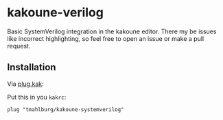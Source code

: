 # kakoune-verilog
Basic SystemVerilog integration in the kakoune editor. There my be issues like incorrect highlighting, so feel free to open an issue or make a pull request.

## Installation
Via [plug.kak](https://github.com/andreyorst/plug.kak):

Put this in you `kakrc`:

`plug "tmahlburg/kakoune-systemverilog"`
